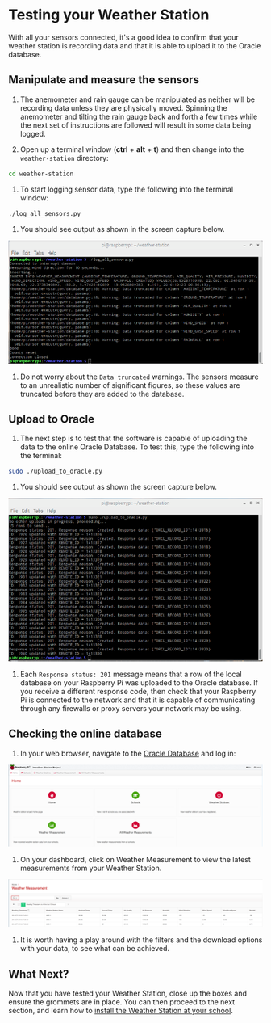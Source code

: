 # Testing your Weather Station

With all your sensors connected, it's a good idea to confirm that your weather station is recording data and that it is able to upload it to the Oracle database.

## Manipulate and measure the sensors
1. The anemometer and rain gauge can be manipulated as neither will be recording data unless they are physically moved. Spinning the anemometer and tilting the rain gauge back and forth a few times while the next set of instructions are followed will result in some data being logged. 

1. Open up a terminal window (**ctrl** + **alt** + **t**) and then change into the `weather-station` directory:

  ```bash
  cd weather-station
  ```

1. To start logging sensor data, type the following into the terminal window:

  ```bash
  ./log_all_sensors.py
  ```

1. You should see output as shown in the screen capture below.

  ![](images/test_01.png)

1. Do not worry about the `Data truncated` warnings. The sensors measure to an unrealistic number of significant figures, so these values are truncated before they are added to the database.

## Upload to Oracle

1. The next step is to test that the software is capable of uploading the data to the online Oracle Database. To test this, type the following into the terminal:

  ```bash
  sudo ./upload_to_oracle.py
  ```

1. You should see output as shown the screen capture below.

  ![](images/test_02.png)

1. Each `Response status: 201` message means that a row of the local database on your Raspberry Pi was uploaded to the Oracle database. If you receive a different response code, then check that your Raspberry Pi is connected to the network and that it is capable of communicating through any firewalls or proxy servers your network may be using.

## Checking the online database

1. In your web browser, navigate to the [Oracle Database](https://apex.oracle.com/pls/apex/f?p=81290:LOGIN_DESKTOP:0:::::&tz=1:00) and log in:

  ![](images/test_03.png)

1. On your dashboard, click on Weather Measurement to view the latest measurements from your Weather Station.

  ![](images/test_04.png)

1. It is worth having a play around with the filters and the download options with your data, to see what can be achieved.

## What Next?

Now that you have tested your Weather Station, close up the boxes and ensure the grommets are in place. You can then proceed to the next section, and learn how to [install the Weather Station at your school](siting.md).
